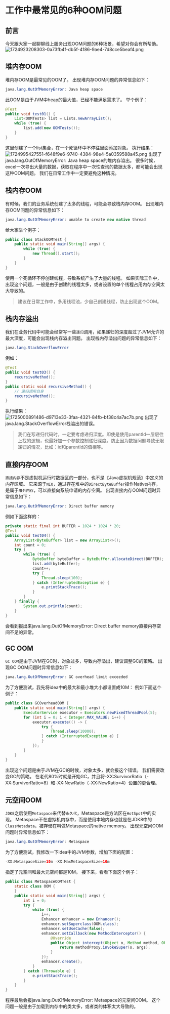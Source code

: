 # 工作中最常见的6种OOM问题
## 前言
今天跟大家一起聊聊线上服务出现OOM问题的6种场景，希望对你会有所帮助。
![1724923208303-0a73fb4f-db5f-4186-9ae4-7d8cce5beaf4.png](./img/gK-WHN6qT-blvYKL/1724923208303-0a73fb4f-db5f-4186-9ae4-7d8cce5beaf4-268379.png)
## 堆内存OOM
堆内存OOM是最常见的OOM了。
出现堆内存OOM问题的异常信息如下：
```java
java.lang.OutOfMemoryError: Java heap space
```
此OOM是由于JVM中heap的最大值，已经不能满足需求了。
举个例子：
```java
@Test
public void test01() {
    List<OOMTests> list = Lists.newArrayList();
    while (true) {
        list.add(new OOMTests());
    }
}
```
这里创建了一个list集合，在一个死循环中不停往里面添加对象。
执行结果：
![1724995427551-f648f9e6-9740-4384-98e4-5a0359588a45.png](./img/gK-WHN6qT-blvYKL/1724995427551-f648f9e6-9740-4384-98e4-5a0359588a45-299059.png)
出现了java.lang.OutOfMemoryError: Java heap space的堆内存溢出。
很多时候，excel一次导出大量的数据，获取在程序中一次性查询的数据太多，都可能会出现这种OOM问题。
我们在日常工作中一定要避免这种情况。
## 栈内存OOM
有时候，我们的业务系统创建了太多的线程，可能会导致栈内存OOM。
出现堆内存OOM问题的异常信息如下：
```java
java.lang.OutOfMemoryError: unable to create new native thread
```
给大家举个例子：
```java
public class StackOOMTest {
    public static void main(String[] args) {
        while (true) {
            new Thread().start();
        }
    }
}
```
使用一个死循环不停创建线程，导致系统产生了大量的线程。
如果实际工作中，出现这个问题，一般是由于创建的线程太多，或者设置的单个线程占用内存空间太大导致的。
> 建议在日常工作中，多用线程池，少自己创建线程，防止出现这个OOM。
>
## 栈内存溢出
我们在业务代码中可能会经常写一些`递归`调用，如果递归的深度超过了JVM允许的最大深度，可能会出现栈内存溢出问题。
出现栈内存溢出问题的异常信息如下：
```java
java.lang.StackOverflowError
```
例如：
```java
@Test
public void test03() {
    recursiveMethod();
}
public static void recursiveMethod() {
    // 递归调用自身
    recursiveMethod();
}
```
执行结果：
![1725000891486-d9713e33-3faa-4321-84fb-bf38c4a7ac7b.png](./img/gK-WHN6qT-blvYKL/1725000891486-d9713e33-3faa-4321-84fb-bf38c4a7ac7b-143725.png)
出现了java.lang.StackOverflowError栈溢出的错误。
> 我们在写递归代码时，一定要考虑递归深度。即使是使用parentId一层层往上找的逻辑，也最好加一个参数控制递归深度。防止因为数据问题导致无限递归的情况，比如：id和parentId的值相等。
>
## 直接内存OOM
`直接内存`不是虚拟机运行时数据区的一部分，也不是《Java虚拟机规范》中定义的内存区域。
它来源于`NIO`，通过存在堆中的`DirectByteBuffer`操作Native内存，是属于`堆外内存`，可以直接向系统申请的内存空间。
出现直接内存OOM问题时异常信息如下：
```java
java.lang.OutOfMemoryError: Direct buffer memory
```
例如下面这样的：
```java
private static final int BUFFER = 1024 * 1024 * 20;
@Test
public void test04() {
    ArrayList<ByteBuffer> list = new ArrayList<>();
    int count = 0;
    try {
        while (true) {
            ByteBuffer byteBuffer = ByteBuffer.allocateDirect(BUFFER);
            list.add(byteBuffer);
            count++;
            try {
                Thread.sleep(100);
            } catch (InterruptedException e) {
                e.printStackTrace();
            }
        }
    } finally {
        System.out.println(count);
    }
}
```
会看到报出来java.lang.OutOfMemoryError: Direct buffer memory直接内存空间不足的异常。
## GC OOM
`GC OOM`是由于JVM在GC时，对象过多，导致内存溢出，建议调整GC的策略。
出现GC OOM问题时异常信息如下：
```java
java.lang.OutOfMemoryError: GC overhead limit exceeded
```
为了方便测试，我先将idea中的最大和最小堆大小都设置成10M：
例如下面这个例子：
```java
public class GCOverheadOOM {
    public static void main(String[] args) {
        ExecutorService executor = Executors.newFixedThreadPool(5);
        for (int i = 0; i < Integer.MAX_VALUE; i++) {
            executor.execute(() -> {
                try {
                    Thread.sleep(10000);
                } catch (InterruptedException e) {
                }
            });
        }
    }
}
```
出现这个问题是由于JVM在GC的时候，对象太多，就会报这个错误。
我们需要改变GC的策略。
在老代80%时就是开始GC，并且将-XX:SurvivorRatio（-XX:SurvivorRatio=8）和-XX:NewRatio（-XX:NewRatio=4）设置的更合理。
## 元空间OOM
`JDK8`之后使用`Metaspace`来代替`永久代`，Metaspace是方法区在`HotSpot`中的实现。
Metaspace不在虚拟机内存中，而是使用本地内存也就是在JDK8中的`ClassMetadata`，被存储在叫做Metaspace的native memory。
出现元空间OOM问题时异常信息如下：
```java
java.lang.OutOfMemoryError: Metaspace
```
为了方便测试，我修改一下idea中的JVM参数，增加下面的配置：
```java
-XX:MetaspaceSize=10m -XX:MaxMetaspaceSize=10m
```
指定了元空间和最大元空间都是10M。
接下来，看看下面这个例子：
```java
public class MetaspaceOOMTest {
    static class OOM {
    }
    public static void main(String[] args) {
        int i = 0;
        try {
            while (true) {
                i++;
                Enhancer enhancer = new Enhancer();
                enhancer.setSuperclass(OOM.class);
                enhancer.setUseCache(false);
                enhancer.setCallback(new MethodInterceptor() {
                    @Override
                    public Object intercept(Object o, Method method, Object[] objects, MethodProxy methodProxy) throws Throwable {
                        return methodProxy.invokeSuper(o, args);
                    }
                });
                enhancer.create();
            }
        } catch (Throwable e) {
            e.printStackTrace();
        }
    }
}
```
程序最后会报java.lang.OutOfMemoryError: Metaspace的元空间OOM。
这个问题一般是由于加载到内存中的类太多，或者类的体积太大导致的。
